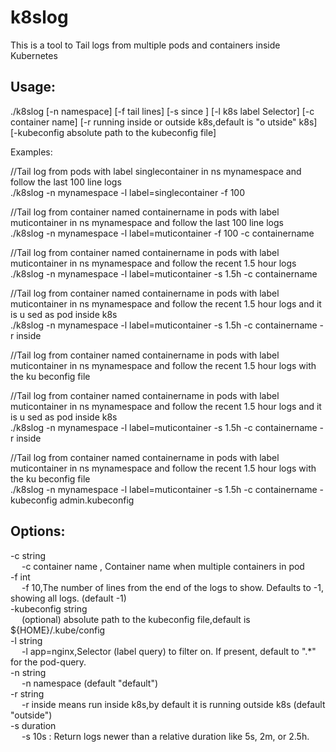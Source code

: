 # k8slog
This is a tool to Tail logs from multiple pods and containers inside Kubernetes

## Usage: 

./k8slog  [-n namespace] [-f tail lines] [-s since ] [-l k8s label Selector] [-c container name] [-r running inside or outside k8s,default is "o
utside" k8s] [-kubeconfig  absolute path to the kubeconfig file]


Examples:

//Tail log from pods with label singlecontainer in ns mynamespace and follow the last 100 line logs    
./k8slog -n mynamespace -l label=singlecontainer -f 100      

//Tail log from container named containername in pods with label muticontainer in ns mynamespace and follow the last 100 line logs      
./k8slog -n mynamespace -l label=muticontainer -f 100 -c containername    

//Tail log from container named containername in pods with label muticontainer in ns mynamespace and follow the recent 1.5 hour logs     
./k8slog -n mynamespace -l label=muticontainer -s 1.5h -c containername    

//Tail log from container named containername in pods with label muticontainer in ns mynamespace and follow the recent 1.5 hour logs and it is u
sed as pod inside k8s    
./k8slog -n mynamespace -l label=muticontainer -s 1.5h -c containername -r inside        

//Tail log from container named containername in pods with label muticontainer in ns mynamespace and follow the recent 1.5 hour logs with the ku
beconfig file    

//Tail log from container named containername in pods with label muticontainer in ns mynamespace and follow the recent 1.5 hour logs and it is u
sed as pod inside k8s    
./k8slog -n mynamespace -l label=muticontainer -s 1.5h -c containername -r inside    

//Tail log from container named containername in pods with label muticontainer in ns mynamespace and follow the recent 1.5 hour logs with the ku
beconfig file    
./k8slog -n mynamespace -l label=muticontainer -s 1.5h -c containername -kubeconfig admin.kubeconfig    
## Options:    
  -c string    
  &emsp; -c container name , Container name when multiple containers in pod    
  -f int    
  &emsp; -f 10,The number of lines from the end of the logs to show. Defaults to -1, showing all logs. (default -1)    
  -kubeconfig string    
  &emsp; (optional) absolute path to the kubeconfig file,default is ${HOME}/.kube/config    
  -l string    
  &emsp; -l app=nginx,Selector (label query) to filter on. If present, default to ".*" for the pod-query.    
  -n string    
  &emsp; -n namespace (default "default")    
  -r string    
  &emsp; -r inside means run inside k8s,by default it is running outside k8s (default "outside")    
  -s duration    
  &emsp; -s 10s : Return logs newer than a relative duration like 5s, 2m, or 2.5h.    

